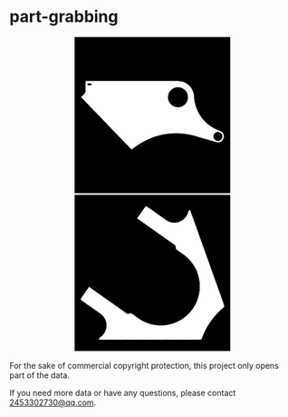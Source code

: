 # part-grabbing
<center class="half">
    <img src="https://github.com/tiantianhuanle/part-grabbing/blob/main/example/11%23133%2330_2.png" width=275 alt="example1"/><img src="https://github.com/tiantianhuanle/part-grabbing/blob/main/example/16%23219%23247_2.png" width=275 alt="example2"/> </center>


For the sake of commercial copyright protection, this project only opens part of the data.

If you need more data or have any questions, please contact 2453302730@qq.com.
